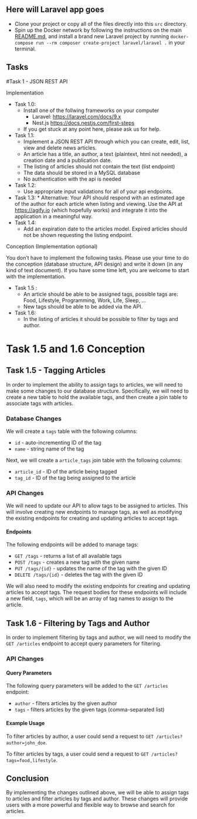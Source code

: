 ## Here will Laravel app goes

- Clone your project or copy all of the files directly into this `src` directory.
- Spin up the Docker network by following the instructions on the main [README.md](../README.md), and install a brand new Laravel project by running `docker-compose run --rm composer create-project laravel/laravel .` in your terminal.


## Tasks

#Task 1 - JSON REST API

Implementation

* Task 1.0:
    * Install one of the follwing frameworks on your computer
        * Laravel: https://laravel.com/docs/9.x
        * Nest.js https://docs.nestjs.com/first-steps
    * If you get stuck at any point here, please ask us for help.
* Task 1.1:
    * Implement a JSON REST API through which you can create, edit, list, view and delete news articles.
    * An article has a title, an author, a text (plaintext, html not needed), a creation date and a publication date.
    * The listing of articles should not contain the text (list endpoint)
    * The data should be stored in a MySQL database
    * No authentication with the api is needed
* Task 1.2:
    * Use appropriate input validations for all of your api endpoints.
* Task 1.3:
        * Alternative: Your API should respond with an estimated age of the author for each article when listing and viewing. Use the API at https://agify.io (which hopefully works) and integrate it into the application in a meaningful way.
* Task 1.4:
    * Add an expiration date to the articles model. Expired articles should not be shown requesting the listing endpoint.

Conception (Implementation optional)

You don’t have to implement the following tasks. Please use your time to do the conception (database structure, API design) and write it down (in any kind of text document). If you have some time left, you are welcome to start with the implementation.

* Task 1.5 :
    * An article should be able to be assigned tags, possible tags are: Food, Lifestyle, Programming, Work, Life, Sleep, ...
    * New tags should be able to be added via the API.
* Task 1.6:
    * In the listing of articles it should be possible to filter by tags and author.



# Task 1.5 and 1.6 Conception

## Task 1.5 - Tagging Articles

In order to implement the ability to assign tags to articles, we will need to make some changes to our database structure. Specifically, we will need to create a new table to hold the available tags, and then create a join table to associate tags with articles.

### Database Changes

We will create a `tags` table with the following columns:

-   `id` - auto-incrementing ID of the tag
-   `name` - string name of the tag

Next, we will create a `article_tags` join table with the following columns:

-   `article_id` - ID of the article being tagged
-   `tag_id` - ID of the tag being assigned to the article

### API Changes

We will need to update our API to allow tags to be assigned to articles. This will involve creating new endpoints to manage tags, as well as modifying the existing endpoints for creating and updating articles to accept tags.

#### Endpoints

The following endpoints will be added to manage tags:

-   `GET /tags` - returns a list of all available tags
-   `POST /tags` - creates a new tag with the given name
-   `PUT /tags/{id}` - updates the name of the tag with the given ID
-   `DELETE /tags/{id}` - deletes the tag with the given ID

We will also need to modify the existing endpoints for creating and updating articles to accept tags. The request bodies for these endpoints will include a new field, `tags`, which will be an array of tag names to assign to the article.

## Task 1.6 - Filtering by Tags and Author

In order to implement filtering by tags and author, we will need to modify the `GET /articles` endpoint to accept query parameters for filtering.

### API Changes

#### Query Parameters

The following query parameters will be added to the `GET /articles` endpoint:

-   `author` - filters articles by the given author
-   `tags` - filters articles by the given tags (comma-separated list)

#### Example Usage

To filter articles by author, a user could send a request to `GET /articles?author=john_doe`.

To filter articles by tags, a user could send a request to `GET /articles?tags=food,lifestyle`.

## Conclusion

By implementing the changes outlined above, we will be able to assign tags to articles and filter articles by tags and author. These changes will provide users with a more powerful and flexible way to browse and search for articles.